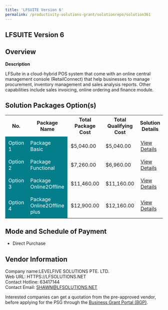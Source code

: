 ```yaml
---
title: 'LFSUITE Version 6'
permalink: /productivity-solutions-grant/solutionrepo/solution361
---
```


## LFSUITE Version 6

## Overview

**Description**

LFSuite in a cloud-hybrid POS system that come with an online central management console (RetailConnect) that help businesses to manage procurement, inventory management and sales analysis reports. Other capabilities include sales invoicing, online ordering and finance module.

## Solution Packages Option(s)

<table>
<tr>
<th><b>No.</b></th>
<th><b>Package Name</b></th>
<th><b>Total Package Cost</b></th>
<th><b>Total Qualifying Cost</b></th>
<th><b>Solution Details</b></th>
</tr>
<tr>
<td style='padding: 10px; background-color: #037E8A; color: #FFFFFF;'>Option 1</td>
<td style='padding: 10px; background-color: #037E8A; color: #FFFFFF;'>Package Basic</td>
<td style='padding: 10px;'>$5,040.00</td>
<td style='padding: 10px;'>$5,040.00</td>
<td style='padding: 10px;'><a href='/images/psg/Levelfive_LFSUITE_DesensitisedPart1.pdf' target='_blank'>View Details</a></td>
</tr>
<tr>
<td style='padding: 10px; background-color: #037E8A; color: #FFFFFF;'>Option 2</td>
<td style='padding: 10px; background-color: #037E8A; color: #FFFFFF;'>Package Functional</td>
<td style='padding: 10px;'>$7,260.00</td>
<td style='padding: 10px;'>$6,960.00</td>
<td style='padding: 10px;'><a href='/images/psg/Levelfive_LFSUITE_DesensitisedPart2.pdf' target='_blank'>View Details</a></td>
</tr>
<tr>
<td style='padding: 10px; background-color: #037E8A; color: #FFFFFF;'>Option 3</td>
<td style='padding: 10px; background-color: #037E8A; color: #FFFFFF;'>Package Online2Offline</td>
<td style='padding: 10px;'>$11,460.00</td>
<td style='padding: 10px;'>$11,160.00</td>
<td style='padding: 10px;'><a href='/images/psg/Levelfive_LFSUITE_DesensitisedPart3.pdf' target='_blank'>View Details</a></td>
</tr>
<tr>
<td style='padding: 10px; background-color: #037E8A; color: #FFFFFF;'>Option 4</td>
<td style='padding: 10px; background-color: #037E8A; color: #FFFFFF;'>Package Online2Offline plus</td>
<td style='padding: 10px;'>$12,900.00</td>
<td style='padding: 10px;'>$12,160.00</td>
<td style='padding: 10px;'><a href='/images/psg/Levelfive_LFSUITE_DesensitisedPart4.pdf' target='_blank'>View Details</a></td>
</tr>
</table>

## Mode and Schedule of Payment

 - Direct Purchase

## Vendor Information

 Company name:LEVELFIVE SOLUTIONS PTE. LTD.<br>Web URL: HTTPS://LFSOLUTIONS.NET <br>Contact Hotline: 63417144 <br>Contact Email: SHAWN@LFSOLUTIONS.NET 

Interested companies can get a quotation from the pre-approved vendor, before applying for the PSG through the <a href='https://www.businessgrants.gov.sg/' target='_blank' rel='noopener'>Business Grant Portal (BGP)</a>.

<script src="/jquery/resize-tables.js"></script>
